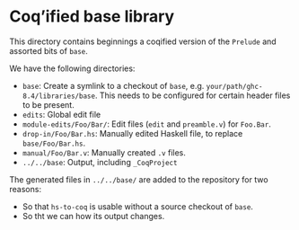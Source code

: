 Coq’ified base library
======================

This directory contains beginnings a coqified version of the `Prelude` and
assorted bits of `base`.

We have the following directories:

 * `base`: Create a symlink to a checkout of `base`, e.g.
   `your/path/ghc-8.4/libraries/base`.
   This needs to be configured for certain header files to be present.
 * `edits`: Global edit file
 * `module-edits/Foo/Bar/`: Edit files (`edit` and `preamble.v`) for `Foo.Bar`.
 * `drop-in/Foo/Bar.hs`: Manually edited Haskell file, to replace
    `base/Foo/Bar.hs`.
 * `manual/Foo/Bar.v`: Manually created `.v` files.
 * `../../base`: Output, including `_CoqProject`

The generated files in `../../base/` are added to the repository for two reasons:
 * So that `hs-to-coq` is usable without a source checkout of `base`.
 * So tht we can how its output changes.
